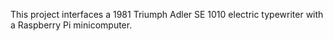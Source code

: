 This project interfaces a 1981 Triumph Adler SE 1010 electric typewriter with a Raspberry Pi minicomputer.
